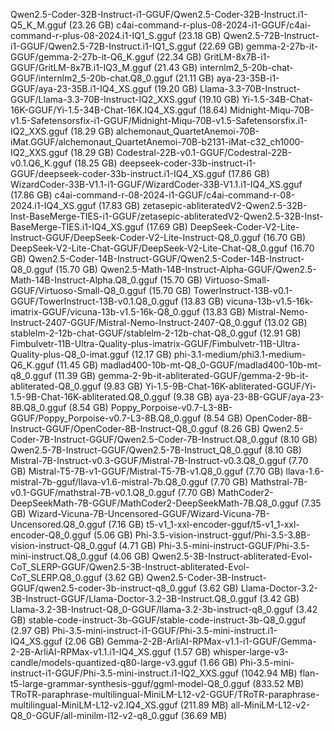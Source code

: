 Qwen2.5-Coder-32B-Instruct-i1-GGUF/Qwen2.5-Coder-32B-Instruct.i1-Q5_K_M.gguf (23.26 GB)
c4ai-command-r-plus-08-2024-i1-GGUF/c4ai-command-r-plus-08-2024.i1-IQ1_S.gguf (23.18 GB)
Qwen2.5-72B-Instruct-i1-GGUF/Qwen2.5-72B-Instruct.i1-IQ1_S.gguf (22.69 GB)
gemma-2-27b-it-GGUF/gemma-2-27b-it-Q6_K.gguf (22.34 GB)
GritLM-8x7B-i1-GGUF/GritLM-8x7B.i1-IQ3_M.gguf (21.43 GB)
internlm2_5-20b-chat-GGUF/internlm2_5-20b-chat.Q8_0.gguf (21.11 GB)
aya-23-35B-i1-GGUF/aya-23-35B.i1-IQ4_XS.gguf (19.20 GB)
Llama-3.3-70B-Instruct-GGUF/Llama-3.3-70B-Instruct-IQ2_XXS.gguf (19.10 GB)
Yi-1.5-34B-Chat-16K-GGUF/Yi-1.5-34B-Chat-16K.IQ4_XS.gguf (18.64)
Midnight-Miqu-70B-v1.5-Safetensorsfix-i1-GGUF/Midnight-Miqu-70B-v1.5-Safetensorsfix.i1-IQ2_XXS.gguf (18.29 GB)
alchemonaut_QuartetAnemoi-70B-iMat.GGUF/alchemonaut_QuartetAnemoi-70B-b2131-iMat-c32_ch1000-IQ2_XXS.gguf (18.29 GB)
Codestral-22B-v0.1-GGUF/Codestral-22B-v0.1.Q6_K.gguf (18.25 GB)
deepseek-coder-33b-instruct-i1-GGUF/deepseek-coder-33b-instruct.i1-IQ4_XS.gguf (17.86 GB)
WizardCoder-33B-V1.1-i1-GGUF/WizardCoder-33B-V1.1.i1-IQ4_XS.gguf (17.86 GB)
c4ai-command-r-08-2024-i1-GGUF/c4ai-command-r-08-2024.i1-IQ4_XS.gguf (17.83 GB)
zetasepic-abliteratedV2-Qwen2.5-32B-Inst-BaseMerge-TIES-i1-GGUF/zetasepic-abliteratedV2-Qwen2.5-32B-Inst-BaseMerge-TIES.i1-IQ4_XS.gguf (17.69 GB)
DeepSeek-Coder-V2-Lite-Instruct-GGUF/DeepSeek-Coder-V2-Lite-Instruct-Q8_0.gguf (16.70 GB)
DeepSeek-V2-Lite-Chat-GGUF/DeepSeek-V2-Lite-Chat-Q8_0.gguf (16.70 GB)
Qwen2.5-Coder-14B-Instruct-GGUF/Qwen2.5-Coder-14B-Instruct-Q8_0.gguf (15.70 GB)
Qwen2.5-Math-14B-Instruct-Alpha-GGUF/Qwen2.5-Math-14B-Instruct-Alpha.Q8_0.gguf (15.70 GB)
Virtuoso-Small-GGUF/Virtuoso-Small-Q8_0.gguf (15.70 GB)
TowerInstruct-13B-v0.1-GGUF/TowerInstruct-13B-v0.1.Q8_0.gguf (13.83 GB)
vicuna-13b-v1.5-16k-imatrix-GGUF/vicuna-13b-v1.5-16k-Q8_0.gguf (13.83 GB)
Mistral-Nemo-Instruct-2407-GGUF/Mistral-Nemo-Instruct-2407-Q8_0.gguf (13.02 GB)
stablelm-2-12b-chat-GGUF/stablelm-2-12b-chat-Q8_0.gguf (12.91 GB)
Fimbulvetr-11B-Ultra-Quality-plus-imatrix-GGUF/Fimbulvetr-11B-Ultra-Quality-plus-Q8_0-imat.gguf (12.17 GB)
phi-3.1-medium/phi3.1-medium-Q6_K.gguf (11.45 GB)
madlad400-10b-mt-Q8_0-GGUF/madlad400-10b-mt-q8_0.gguf (11.39 GB)
gemma-2-9b-it-abliterated-GGUF/gemma-2-9b-it-abliterated-Q8_0.gguf (9.83 GB)
Yi-1.5-9B-Chat-16K-abliterated-GGUF/Yi-1.5-9B-Chat-16K-abliterated.Q8_0.gguf (9.38 GB)
aya-23-8B-GGUF/aya-23-8B.Q8_0.gguf (8.54 GB)
Poppy_Porpoise-v0.7-L3-8B-GGUF/Poppy_Porpoise-v0.7-L3-8B.Q8_0.gguf (8.54 GB)
OpenCoder-8B-Instruct-GGUF/OpenCoder-8B-Instruct-Q8_0.gguf (8.26 GB)
Qwen2.5-Coder-7B-Instruct-GGUF/Qwen2.5-Coder-7B-Instruct.Q8_0.gguf (8.10 GB)
Qwen2.5-7B-Instruct-GGUF/Qwen2.5-7B-Instruct_Q8_0.gguf (8.10 GB)
Mistral-7B-Instruct-v0.3-GGUF/Mistral-7B-Instruct-v0.3.Q8_0.gguf (7.70 GB)
Mistral-T5-7B-v1-GGUF/Mistral-T5-7B-v1.Q8_0.gguf (7.70 GB)
llava-1.6-mistral-7b-gguf/llava-v1.6-mistral-7b.Q8_0.gguf (7.70 GB)
Mathstral-7B-v0.1-GGUF/mathstral-7B-v0.1.Q8_0.gguf (7.70 GB)
MathCoder2-DeepSeekMath-7B-GGUF/MathCoder2-DeepSeekMath-7B.Q8_0.gguf (7.35 GB)
Wizard-Vicuna-7B-Uncensored-GGUF/Wizard-Vicuna-7B-Uncensored.Q8_0.gguf (7.16 GB)
t5-v1_1-xxl-encoder-gguf/t5-v1_1-xxl-encoder-Q8_0.gguf (5.06 GB)
Phi-3.5-vision-instruct-gguf/Phi-3.5-3.8B-vision-instruct-Q8_0.gguf (4.71 GB)
Phi-3.5-mini-instruct-GGUF/Phi-3.5-mini-instruct.Q8_0.gguf (4.06 GB)
Qwen2.5-3B-Instruct-abliterated-Evol-CoT_SLERP-GGUF/Qwen2.5-3B-Instruct-abliterated-Evol-CoT_SLERP.Q8_0.gguf (3.62 GB)
Qwen2.5-Coder-3B-Instruct-GGUF/qwen2.5-coder-3b-instruct-q8_0.gguf (3.62 GB)
Llama-Doctor-3.2-3B-Instruct-GGUF/Llama-Doctor-3.2-3B-Instruct.Q8_0.gguf (3.42 GB)
Llama-3.2-3B-Instruct-Q8_0-GGUF/llama-3.2-3b-instruct-q8_0.gguf (3.42 GB)
stable-code-instruct-3b-GGUF/stable-code-instruct-3b-Q8_0.gguf (2.97 GB)
Phi-3.5-mini-instruct-i1-GGUF/Phi-3.5-mini-instruct.i1-IQ4_XS.gguf (2.06 GB)
Gemma-2-2B-ArliAI-RPMax-v1.1-i1-GGUF/Gemma-2-2B-ArliAI-RPMax-v1.1.i1-IQ4_XS.gguf (1.57 GB)
whisper-large-v3-candle/models-quantized-q80-large-v3.gguf (1.66 GB)
Phi-3.5-mini-instruct-i1-GGUF/Phi-3.5-mini-instruct.i1-IQ2_XXS.gguf (1042.94 MB)
flan-t5-large-grammar-synthesis-gguf/ggml-model-Q8_0.gguf (833.52 MB)
TRoTR-paraphrase-multilingual-MiniLM-L12-v2-GGUF/TRoTR-paraphrase-multilingual-MiniLM-L12-v2.IQ4_XS.gguf (211.89 MB)
all-MiniLM-L12-v2-Q8_0-GGUF/all-minilm-l12-v2-q8_0.gguf (36.69 MB)
